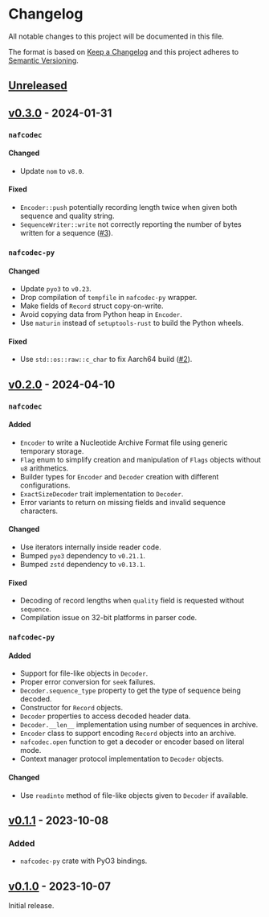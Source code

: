 # Changelog
All notable changes to this project will be documented in this file.

The format is based on [Keep a Changelog](http://keepachangelog.com/en/1.0.0/)
and this project adheres to [Semantic Versioning](http://semver.org/spec/v2.0.0.html).


## [Unreleased]
[Unreleased]: https://github.com/althonos/uniprot.rs/compare/v0.3.0...HEAD


## [v0.3.0] - 2024-01-31
[v0.3.0]: https://github.com/althonos/uniprot.rs/compare/v0.2.0...v0.3.0

### `nafcodec`

#### Changed
- Update `nom` to `v8.0`.

#### Fixed
- `Encoder::push` potentially recording length twice when given both sequence and quality string.
- `SequenceWriter::write` not correctly reporting the number of bytes written for a sequence ([#3](https://github.com/althonos/nafcodec/issues/3)).


### `nafcodec-py`

#### Changed
- Update `pyo3` to `v0.23`.
- Drop compilation of `tempfile` in `nafcodec-py` wrapper.
- Make fields of `Record` struct copy-on-write.
- Avoid copying data from Python heap in `Encoder`.
- Use `maturin` instead of `setuptools-rust` to build the Python wheels.

#### Fixed
- Use `std::os::raw::c_char` to fix Aarch64 build ([#2](https://github.com/althonos/nafcodec/issues/2)).


## [v0.2.0] - 2024-04-10
[v0.2.0]: https://github.com/althonos/uniprot.rs/compare/v0.1.1...v0.2.0

### `nafcodec`

#### Added
- `Encoder` to write a Nucleotide Archive Format file using generic temporary storage.
- `Flag` enum to simplify creation and manipulation of `Flags` objects without `u8` arithmetics.
- Builder types for `Encoder` and `Decoder` creation with different configurations.
- `ExactSizeDecoder` trait implementation to `Decoder`.
- Error variants to return on missing fields and invalid sequence characters.

#### Changed
- Use iterators internally inside reader code.
- Bumped `pyo3` dependency to `v0.21.1`.
- Bumped `zstd` dependency to `v0.13.1`.

#### Fixed
- Decoding of record lengths when `quality` field is requested without `sequence`.
- Compilation issue on 32-bit platforms in parser code.

### `nafcodec-py`

#### Added
- Support for file-like objects in `Decoder`.
- Proper error conversion for `seek` failures.
- `Decoder.sequence_type` property to get the type of sequence being decoded.
- Constructor for `Record` objects.
- `Decoder` properties to access decoded header data.
- `Decoder.__len__` implementation using number of sequences in archive.
- `Encoder` class to support encoding `Record` objects into an archive.
- `nafcodec.open` function to get a decoder or encoder based on literal mode.
- Context manager protocol implementation to `Decoder` objects.

#### Changed
- Use `readinto` method of file-like objects given to `Decoder` if available.


## [v0.1.1] - 2023-10-08
[v0.1.1]: https://github.com/althonos/uniprot.rs/compare/v0.1.0...v0.1.1

### Added
- `nafcodec-py` crate with PyO3 bindings.


## [v0.1.0] - 2023-10-07
[v0.1.0]: https://github.com/althonos/uniprot.rs/compare/1923371...v0.1.0

Initial release.
